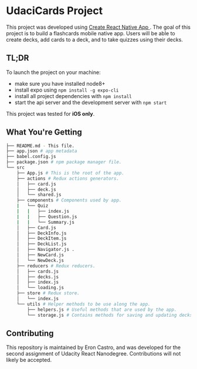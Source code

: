 # UdaciCards Project
This project was developed using [Create React Native App ](https://github.com/react-community/create-react-native-app).
The goal of this project is to build a flashcards mobile native app. Users will be able to create decks, add cards to a deck, and to take quizzes using their decks.

## TL;DR

To launch the project on your machine:

* make sure you have installed node8+
* install expo using `npm install -g expo-cli`
* install all project dependencies with `npm install`
* start the api server and the development server with `npm start`

This project was tested for **iOS only**.

## What You're Getting
```bash
├── README.md - This file.
├── app.json # app metadata
├── babel.config.js
├── package.json # npm package manager file.
└── src
    ├── App.js # This is the root of the app.
    ├── actions # Redux actions generators.
    │   ├── card.js
    │   ├── deck.js
    │   └── shared.js
    ├── components # Components used by app.
    |   └── Quiz
    |   |   ├── index.js
    |   |   ├── Question.js
    |   |   └── Summary.js
    │   ├── Card.js
    │   ├── DeckInfo.js
    │   ├── DeckItem.js
    │   ├── DeckList.js
    │   ├── Navigator.js .
    │   ├── NewCard.js
    │   └── NewDeck.js
    ├── reducers # Redux reducers.
    │   ├── cards.js
    │   ├── decks.js
    │   ├── index.js
    │   └── loading.js
    ├── store # Redux store.
    │   └── index.js
    └── utils # Helper methods to be use along the app.
        ├── helpers.js # Useful methods that are used by the app.
        └── storage.js # Contains methods for saving and updating decks data.

```

## Contributing

This repository is maintained by Eron Castro, and was developed for the second assignment of Udacity React Nanodegree. Contributions will not likely be accepted.